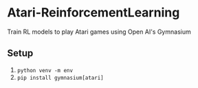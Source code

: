 # Atari-ReinforcementLearning
Train RL models to play Atari games using Open AI's Gymnasium

## Setup
1) `python venv -m env`
2) `pip install gymnasium[atari]`
